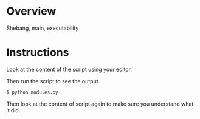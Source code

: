 # Overview

Shebang, main, executability

# Instructions

Look at the content of the script using your editor.

Then run the script to see the output.
```bash
$ python modules.py
```

Then look at the content of script again to make sure you understand what it did.